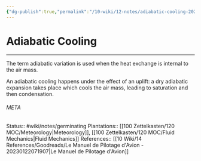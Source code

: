 ```yaml
---
{"dg-publish":true,"permalink":"/10-wiki/12-notes/adiabatic-cooling-20230123112126/"}
---
```


# Adiabatic Cooling
---
The term adiabatic variation is used when the heat exchange is internal to the air mass.

An adiabatic cooling happens under the effect of an uplift: a dry adiabatic expansion takes place which cools the air mass, leading to saturation and then condensation.



###### META
Status:: #wiki/notes/germinating 
Plantations:: [[100 Zettelkasten/120 MOC/Meteorology\|Meteorology]], [[100 Zettelkasten/120 MOC/Fluid Mechanics\|Fluid Mechanics]]
References:: [[10 Wiki/14 References/Goodreads/Le Manuel de Pilotage d'Avion - 20230122071907\|Le Manuel de Pilotage d'Avion]]

